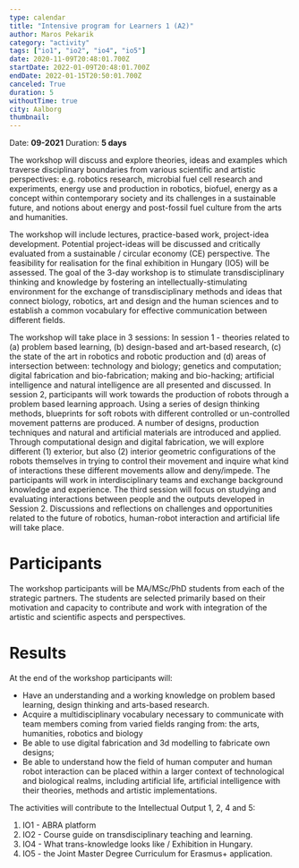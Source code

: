```yaml
---
type: calendar
title: "Intensive program for Learners 1 (A2)"
author: Maros Pekarik
category: "activity"
tags: ["io1", "io2", "io4", "io5"]
date: 2020-11-09T20:48:01.700Z
startDate: 2022-01-09T20:48:01.700Z
endDate: 2022-01-15T20:50:01.700Z
canceled: True
duration: 5
withoutTime: true
city: Aalborg
thumbnail:
---
```


Date: **09-2021**
Duration: **5 days**

The workshop will discuss and explore theories, ideas and examples which traverse disciplinary boundaries from various scientific and artistic perspectives: e.g. robotics research, microbial fuel cell research and experiments, energy use and production in robotics, biofuel, energy as a concept within contemporary society and its challenges in a sustainable future, and notions about energy and post-fossil fuel culture from the arts and humanities.

The workshop will include lectures, practice-based work, project-idea development. Potential project-ideas will be discussed and critically evaluated from a sustainable / circular economy (CE) perspective. The feasibility for realisation for the final exhibition in Hungary (IO5) will be assessed.
The goal of the 3-day workshop is to stimulate transdisciplinary thinking and knowledge by fostering an intellectually-stimulating environment for the exchange of transdisciplinary methods and ideas that connect biology, robotics, art and design and the human sciences and to establish a common vocabulary for effective communication between different fields.

The workshop will take place in 3 sessions:
In session 1 - theories related to (a) problem based learning, (b) design-based and art-based research, (c) the state of the art in robotics and robotic production and (d) areas of intersection between: technology and biology; genetics and computation; digital fabrication and bio-fabrication; making and bio-hacking; artificial intelligence and natural intelligence are all presented and discussed.
In session 2, participants will work towards the production of robots through a problem based learning approach. Using a series of design thinking methods, blueprints for soft robots with different controlled or un-controlled movement patterns are produced. A number of designs, production techniques and natural and artificial materials are introduced and applied. Through computational design and digital fabrication, we will explore different (1) exterior, but also (2) interior geometric configurations of the robots themselves in trying to control their movement and inquire what kind of interactions these different movements allow and deny/impede. The participants will work in interdisciplinary teams and exchange background knowledge and experience.
The third session will focus on studying and evaluating interactions between people and the outputs developed in Session 2. Discussions and reflections on challenges and opportunities related to the future of robotics, human-robot interaction and artificial life will take place.

# Participants
The workshop participants will be MA/MSc/PhD students from each of the strategic partners. The students are selected primarily based on their motivation and capacity to contribute and work with integration of the artistic and scientific aspects and perspectives.

# Results
At the end of the workshop participants will:
- Have an understanding and a working knowledge on problem based learning, design thinking and arts-based research.
- Acquire a multidisciplinary vocabulary necessary to communicate with team members coming from varied fields ranging from: the arts, humanities, robotics and biology
- Be able to use digital fabrication and 3d modelling to fabricate own designs;
- Be able to understand how the field of human computer and human robot interaction can be placed within a larger context of technological and biological realms, including artificial life, artificial intelligence with their theories, methods and artistic implementations.

The activities will contribute to the Intellectual Output 1, 2, 4 and 5:
1. IO1 - ABRA platform
2. IO2 - Course guide on transdisciplinary teaching and learning.
3. IO4 - What trans-knowledge looks like / Exhibition in Hungary.
4. IO5 - the Joint Master Degree Curriculum for Erasmus+ application.
